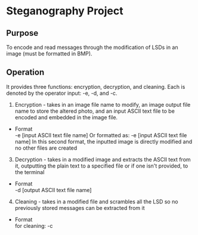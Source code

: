 # Steganography Project
## Purpose
To encode and read messages through the modification of LSDs in an image (must be formatted in BMP).

## Operation
It provides three functions: encryption, decryption, and cleaning.
Each is denoted by the operator input: -e, -d, and -c. 

1. Encryption - takes in an image file name to modify, an image output file name to store the altered photo, and an input ASCII text file to be encoded and embedded in the image file. 
  + Format  
    -e <original image name> <modified image name> [input ASCII text file name]
Or formatted as: -e <original image name> [input ASCII text file name]
In this second format, the inputted image is directly modified and no other files are created

3. Decryption - takes in a modified image and extracts the ASCII text from it, outputting
the plain text to a specified file or if one isn't provided, to the terminal

  + Format  
    -d <modified image name> [output ASCII text file name]

4. Cleaning - takes in a modified file and scrambles all the LSD so no previously stored
messages can be extracted from it
  + Format  
    for cleaning: -c <modified image name>

